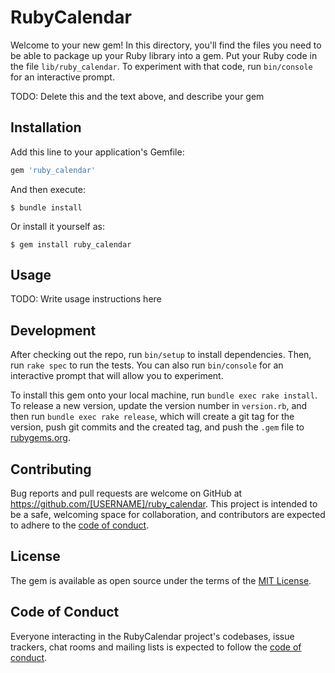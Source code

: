 # RubyCalendar

Welcome to your new gem! In this directory, you'll find the files you need to be able to package up your Ruby library into a gem. Put your Ruby code in the file `lib/ruby_calendar`. To experiment with that code, run `bin/console` for an interactive prompt.

TODO: Delete this and the text above, and describe your gem

## Installation

Add this line to your application's Gemfile:

```ruby
gem 'ruby_calendar'
```

And then execute:

    $ bundle install

Or install it yourself as:

    $ gem install ruby_calendar

## Usage

TODO: Write usage instructions here

## Development

After checking out the repo, run `bin/setup` to install dependencies. Then, run `rake spec` to run the tests. You can also run `bin/console` for an interactive prompt that will allow you to experiment.

To install this gem onto your local machine, run `bundle exec rake install`. To release a new version, update the version number in `version.rb`, and then run `bundle exec rake release`, which will create a git tag for the version, push git commits and the created tag, and push the `.gem` file to [rubygems.org](https://rubygems.org).

## Contributing

Bug reports and pull requests are welcome on GitHub at https://github.com/[USERNAME]/ruby_calendar. This project is intended to be a safe, welcoming space for collaboration, and contributors are expected to adhere to the [code of conduct](https://github.com/[USERNAME]/ruby_calendar/blob/master/CODE_OF_CONDUCT.md).

## License

The gem is available as open source under the terms of the [MIT License](https://opensource.org/licenses/MIT).

## Code of Conduct

Everyone interacting in the RubyCalendar project's codebases, issue trackers, chat rooms and mailing lists is expected to follow the [code of conduct](https://github.com/[USERNAME]/ruby_calendar/blob/master/CODE_OF_CONDUCT.md).
